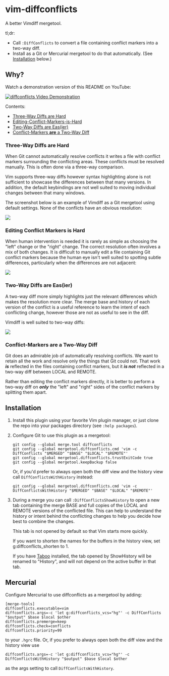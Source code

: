 # vim-diffconflicts

A better Vimdiff mergetool.

tl;dr:

* Call `:DiffConflicts` to convert a file containing conflict markers into
  a two-way diff.
* Install as a Git or Mercurial mergetool to do that automatically. (See
  [Installation](#installation) below.)

## Why?

Watch a demonstration version of this README on YouTube:

[![diffconflicts Video Demonstration](https://img.youtube.com/vi/Pxgl3Wtf78Y/0.jpg)](https://www.youtube.com/watch?v=Pxgl3Wtf78Y)

Contents:

* [Three-Way Diffs are Hard](#three-way-diffs-are-hard)
* [Editing-Conflict-Markers-is-Hard](#editing-conflict-markers-is-hard)
* [Two-Way Diffs are Eas(ier)](#two-way-diffs-are-easier)
* [Conflict-Markers **are** a Two-Way Diff](#conflict-markers-are-a-two-way-diff)

### Three-Way Diffs are Hard

When Git cannot automatically resolve conflicts it writes a file with conflict
markers surrounding the conflicting areas. These conflicts must be resolved
manually. This is often done via a three-way comparison.

Vim supports three-way diffs however syntax highlighting alone is not
sufficient to showcase the differences between that many versions. In addition,
the default keybindings are not well suited to moving individual changes
between that many windows.

The screenshot below is an example of Vimdiff as a Git mergetool using default
settings. None of the conflicts have an obvious resolution:

![](./_utils/default-vimdiff.png)

### Editing Conflict Markers is Hard

When human intervention is needed it is rarely as simple as choosing the "left"
change or the "right" change. The correct resolution often involves a mix of
both changes. It is difficult to manually edit a file containing Git conflict
markers because the human eye isn't well suited to spotting subtle differences,
particularly when the differences are not adjacent:

![](./_utils/conflict-markers.png)

### Two-Way Diffs are Eas(ier)

A two-way diff more simply highlights just the relevant differences which makes
the resolution more clear. The merge base and history of each version of the
conflict is a useful reference to learn the intent of each conflicting change,
however those are not as useful to see in the diff.

Vimdiff is well suited to two-way diffs:

![](./_utils/vim-diffconflicts.png)

### Conflict-Markers **are** a Two-Way Diff

Git does an admirable job of automatically resolving conflicts. We want to
retain all the work and resolve only the things that Git could not. That work
_**is**_ reflected in the files containing conflict markers, but it _**is
not**_ reflected in a two-way diff between LOCAL and REMOTE.

Rather than editing the conflict markers directly, it is better to perform
a two-way diff on _**only**_ the "left" and "right" sides of the conflict
markers by splitting them apart.

## Installation

1.  Install this plugin using your favorite Vim plugin manager, or just clone
    the repo into your packages directory (see `:help packages`).

2.  Configure Git to use this plugin as a mergetool:

    ```
    git config --global merge.tool diffconflicts
    git config --global mergetool.diffconflicts.cmd 'vim -c DiffConflicts "$MERGED" "$BASE" "$LOCAL" "$REMOTE"'
    git config --global mergetool.diffconflicts.trustExitCode true
    git config --global mergetool.keepBackup false
    ```

    Or, if you'd prefer to always open both the diff view and the history view
    call `DiffConflictsWithHistory` instead:

    ```
    git config --global mergetool.diffconflicts.cmd 'vim -c DiffConflictsWithHistory "$MERGED" "$BASE" "$LOCAL" "$REMOTE"'
    ```

3.  During a merge you can call `:DiffConflictsShowHistory` to open a new tab
    containing the merge BASE and full copies of the LOCAL and REMOTE versions
    of the conflicted file. This can help to understand the history or intent
    behind the conflicting changes to help you decide how best to combine the
    changes.

    This tab is not opened by default so that Vim starts more quickly.

    If you want to shorten the names for the buffers in the history view,
    set g:diffconflicts_shorten to 1.

    If you have [Taboo](https://github.com/gcmt/taboo.vim) installed,
    the tab opened by ShowHistory will be renamed to "History", and will
    not depend on the active buffer in that tab.


## Mercurial

Configure Mercurial to use diffconflicts as a mergetool by adding:

    [merge-tools]
    diffconflicts.executable=vim
    diffconflicts.args=-c 'let g:diffconflicts_vcs="hg"' -c DiffConflicts "$output" $base $local $other
    diffconflicts.premerge=keep
    diffconflicts.check=conflicts
    diffconflicts.priority=99

to your `.hgrc` file.
Or, if you prefer to always open both the diff view and the history view use

    diffconflicts.args=-c 'let g:diffconflicts_vcs="hg"' -c DiffConflictsWithHistory "$output" $base $local $other

as the args setting to call `DiffConflictsWithHistory`.
